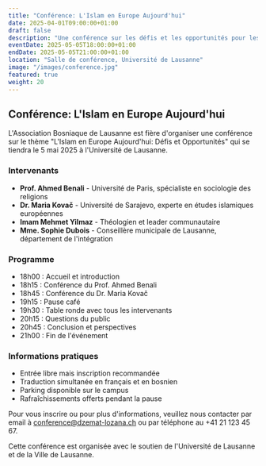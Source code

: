 ```yaml
---
title: "Conférence: L'Islam en Europe Aujourd'hui"
date: 2025-04-01T09:00:00+01:00
draft: false
description: "Une conférence sur les défis et les opportunités pour les musulmans en Europe aujourd'hui."
eventDate: 2025-05-05T18:00:00+01:00
endDate: 2025-05-05T21:00:00+01:00
location: "Salle de conférence, Université de Lausanne"
image: "/images/conference.jpg"
featured: true
weight: 20
---
```


## Conférence: L'Islam en Europe Aujourd'hui

L'Association Bosniaque de Lausanne est fière d'organiser une conférence sur le thème "L'Islam en Europe Aujourd'hui: Défis et Opportunités" qui se tiendra le 5 mai 2025 à l'Université de Lausanne.

### Intervenants

- **Prof. Ahmed Benali** - Université de Paris, spécialiste en sociologie des religions
- **Dr. Maria Kovač** - Université de Sarajevo, experte en études islamiques européennes
- **Imam Mehmet Yilmaz** - Théologien et leader communautaire
- **Mme. Sophie Dubois** - Conseillère municipale de Lausanne, département de l'intégration

### Programme

- 18h00 : Accueil et introduction
- 18h15 : Conférence du Prof. Ahmed Benali
- 18h45 : Conférence du Dr. Maria Kovač
- 19h15 : Pause café
- 19h30 : Table ronde avec tous les intervenants
- 20h15 : Questions du public
- 20h45 : Conclusion et perspectives
- 21h00 : Fin de l'événement

### Informations pratiques

- Entrée libre mais inscription recommandée
- Traduction simultanée en français et en bosnien
- Parking disponible sur le campus
- Rafraîchissements offerts pendant la pause

Pour vous inscrire ou pour plus d'informations, veuillez nous contacter par email à conference@dzemat-lozana.ch ou par téléphone au +41 21 123 45 67.

Cette conférence est organisée avec le soutien de l'Université de Lausanne et de la Ville de Lausanne.